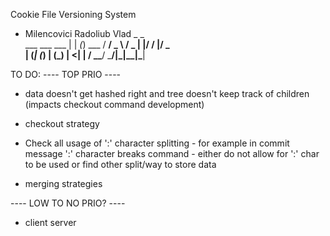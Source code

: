 Cookie File Versioning System
- Milencovici Radoliub Vlad
                  _    _      
   ___ ___   ___ | | _(_) ___ 
  / __/ _ \ / _ \| |/ / |/ _ \
 | (_| (_) | (_) |   <| |  __/
  \___\___/ \___/|_|\_\_|\___|


TO DO:
---- TOP PRIO ----
- data doesn't get hashed right and tree doesn't keep track of children (impacts checkout command development)
- checkout strategy

- <BUG> Check all usage of ':' character splitting
        - for example in commit message ':' character breaks command
        - either do not allow for ':' char to be used or find other split/way to store data
- merging strategies

---- LOW TO NO PRIO? ----
- client server
